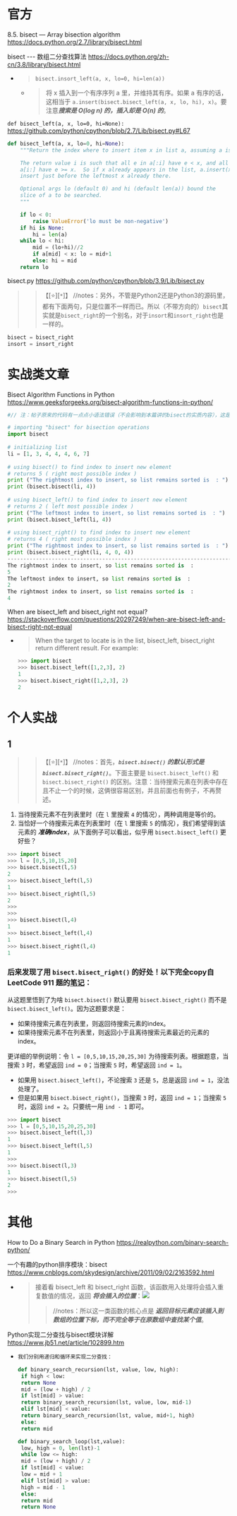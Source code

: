 
# 官方

8.5. bisect — Array bisection algorithm https://docs.python.org/2.7/library/bisect.html

bisect --- 数组二分查找算法 https://docs.python.org/zh-cn/3.8/library/bisect.html
- > `bisect.insort_left(a, x, lo=0, hi=len(a))`
  * > 将 x 插入到一个有序序列 a 里，并维持其有序。如果 a 有序的话，这相当于 `a.insert(bisect.bisect_left(a, x, lo, hi), x)`。要注意***搜索是 O(log n) 的，插入却是 O(n) 的***。

`def bisect_left(a, x, lo=0, hi=None):` https://github.com/python/cpython/blob/2.7/Lib/bisect.py#L67
```py
def bisect_left(a, x, lo=0, hi=None):
    """Return the index where to insert item x in list a, assuming a is sorted.

    The return value i is such that all e in a[:i] have e < x, and all e in
    a[i:] have e >= x.  So if x already appears in the list, a.insert(x) will
    insert just before the leftmost x already there.

    Optional args lo (default 0) and hi (default len(a)) bound the
    slice of a to be searched.
    """

    if lo < 0:
        raise ValueError('lo must be non-negative')
    if hi is None:
        hi = len(a)
    while lo < hi:
        mid = (lo+hi)//2
        if a[mid] < x: lo = mid+1
        else: hi = mid
    return lo
```

bisect.py https://github.com/python/cpython/blob/3.9/Lib/bisect.py

>> 【[:star:][`*`]】 //notes：另外，不管是Python2还是Python3的源码里，都有下面两句，只是位置不一样而已。所以（不带方向的）`bisect`其实就是`bisect_right`的一个别名，对于`insort`和`insort_right`也是一样的。
```py
bisect = bisect_right
insort = insort_right
```

# 实战类文章

Bisect Algorithm Functions in Python https://www.geeksforgeeks.org/bisect-algorithm-functions-in-python/
```py
#// 注：帖子原来的代码有一点点小语法错误（不会影响到本篇讲的bisect的实质内容），这是修改过后保证能运行的。

# importing "bisect" for bisection operations 
import bisect 
  
# initializing list 
li = [1, 3, 4, 4, 4, 6, 7] 
  
# using bisect() to find index to insert new element 
# returns 5 ( right most possible index ) 
print ("The rightmost index to insert, so list remains sorted is  : ") 
print (bisect.bisect(li, 4)) 
  
# using bisect_left() to find index to insert new element 
# returns 2 ( left most possible index ) 
print ("The leftmost index to insert, so list remains sorted is  : ") 
print (bisect.bisect_left(li, 4)) 
  
# using bisect_right() to find index to insert new element 
# returns 4 ( right most possible index ) 
print ("The rightmost index to insert, so list remains sorted is  : ") 
print (bisect.bisect_right(li, 4, 0, 4)) 
----------------------------------------------------------------------------------------------------
The rightmost index to insert, so list remains sorted is  : 
5
The leftmost index to insert, so list remains sorted is  : 
2
The rightmost index to insert, so list remains sorted is  : 
4
```

When are bisect_left and bisect_right not equal? https://stackoverflow.com/questions/20297249/when-are-bisect-left-and-bisect-right-not-equal
- > When the target to locate is in the list, bisect_left, bisect_right return different result. For example:
  ```py
  >>> import bisect
  >>> bisect.bisect_left([1,2,3], 2)
  1
  >>> bisect.bisect_right([1,2,3], 2)
  2
  ```

# 个人实战

## 1
>> 【[:star:][`*`]】 //notes：首先，***`bisect.bisect()` 的默认形式是 `bisect.bisect_right()`***。下面主要是 `bisect.bisect_left()` 和 `bisect.bisect_right()` 的区别。注意：当待搜索元素在列表中存在且不止一个的时候，这俩很容易区别，并且前面也有例子，不再赘述。
1. 当待搜索元素不在列表里时（在 `l` 里搜索 `4` 的情况），两种调用是等价的。
2. 当恰好一个待搜索元素在列表里时（在 `l` 里搜索 `5` 的情况），我们希望得到该元素的 ***准确index***，从下面例子可以看出，似乎用 `bisect.bisect_left()` 更好些？

```py
>>> import bisect
>>> l = [0,5,10,15,20]
>>> bisect.bisect(l,5)
2
>>> bisect.bisect_left(l,5)
1
>>> bisect.bisect_right(l,5)
2
>>> 
>>> 
>>> bisect.bisect(l,4)
1
>>> bisect.bisect_left(l,4)
1
>>> bisect.bisect_right(l,4)
1
```

### 后来发现了用 `bisect.bisect_right()` 的好处！以下完全copy自 LeetCode 911 题的[笔记](https://github.com/BIAOXYZ/variousCodes/blob/master/_CodeTopics/LeetCode/801-1000/000911/README.md)：

从这题里悟到了为啥 `bisect.bisect()` 默认要用 `bisect.bisect_right()` 而不是 `bisect.bisect_left()`。因为这题要求是：
- 如果待搜索元素在列表里，则返回待搜索元素的index。
- 如果待搜索元素不在列表里，则返回小于且离待搜索元素最近的元素的index。

更详细的举例说明：令 `l = [0,5,10,15,20,25,30]` 为待搜索列表。根据题意，当搜索 `3` 时，希望返回 `ind = 0`；当搜索 `5` 时，希望返回 `ind = 1`。
- 如果用 `bisect.bisect_left()`，不论搜索 `3` 还是 `5`，总是返回 `ind = 1`，没法处理了。
- 但是如果用 `bisect.bisect_right()`，当搜索 `3` 时，返回 `ind = 1`；当搜索 `5` 时，返回 `ind = 2`。只要统一用 `ind - 1` 即可。
```py
>>> import bisect
>>> l = [0,5,10,15,20,25,30]
>>> bisect.bisect_left(l,3)
1
>>> bisect.bisect_left(l,5)
1
>>> 
>>> bisect.bisect(l,3)
1
>>> bisect.bisect(l,5)
2
>>> 
```

# 其他

How to Do a Binary Search in Python https://realpython.com/binary-search-python/

一个有趣的python排序模块：bisect https://www.cnblogs.com/skydesign/archive/2011/09/02/2163592.html
- > 接着看 bisect_left 和 bisect_right 函数，该函数用入处理将会插入重复数值的情况，返回 ***将会插入的位置***：![](https://pic002.cnblogs.com/images/2011/225228/2011090220185965.jpg)
  >> //notes：所以这一类函数的核心点是 ***返回目标元素应该插入到数组的位置下标，而不完全等于在原数组中查找某个值***。
  
Python实现二分查找与bisect模块详解 https://www.jb51.net/article/102899.htm
- > 
  ```py
  我们分别用递归和循环来实现二分查找：

  def binary_search_recursion(lst, value, low, high): 
   if high < low: 
   return None
   mid = (low + high) / 2
   if lst[mid] > value: 
   return binary_search_recursion(lst, value, low, mid-1) 
   elif lst[mid] < value: 
   return binary_search_recursion(lst, value, mid+1, high) 
   else: 
   return mid 

  def binary_search_loop(lst,value): 
   low, high = 0, len(lst)-1
   while low <= high: 
   mid = (low + high) / 2
   if lst[mid] < value: 
   low = mid + 1
   elif lst[mid] > value: 
   high = mid - 1
   else:
   return mid 
   return None
  ```
